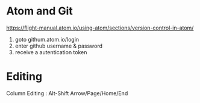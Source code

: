 # Atom and Git

https://flight-manual.atom.io/using-atom/sections/version-control-in-atom/

1. goto githum.atom.io/login
1. enter github username & password
1. receive a autentication token

# Editing
Column Editing
: Alt-Shift Arrow/Page/Home/End
